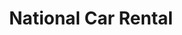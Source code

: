 ---
title: "National Car Rental"
address: "Belfast International Airport, 175, Airport Road, Aldergrove, Belfast, Co. Antrim BT29 4AB"
tel: "028 9433 0918"
county: "Antrim"
category: "Car Hire"
type: "Content"
lat: "054.6251810000"
lng: "-006.2143400000"
---